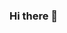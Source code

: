### Hi there 👋

<!--
**debbieteakle/debbieteakle** is a ✨ _special_ ✨ repository because its `README.md` (this file) appears on your GitHub profile.

Here are some ideas to get you started:

- 🔭 I’m currently a technical recruiter
- 🌱 I’m currently learning GatsbyJS
- 💬 Ask me about JavaScript/Ruby/PHP roles in Sydney, Australia 
- 📫 How to reach me: debbie@lookahead.com.au
- 😄 Pronouns: she/her
-->
